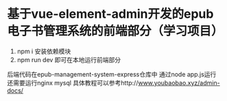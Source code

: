 # 基于vue-element-admin开发的epub电子书管理系统的前端部分（学习项目）

1. npm i 安装依赖模块
2. npm run dev 即可在本地运行前端部分

后端代码在epub-management-system-express仓库中 通过node app.js运行
还需要运行nginx mysql 具体教程可以参考http://www.youbaobao.xyz/admin-docs/


